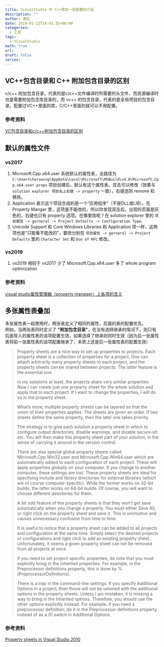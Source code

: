 ```yaml
---
title: VisualStudio 中 C++项目一些配置的介绍
description: ""
author: 清松
date: 2019-01-22T14:43:35+08:00
categories:
  - 工具
tags:
  - VisualStudio
math: true
url: 
draft: false
series:
---
```

## VC++包含目录和 C++ 附加包含目录的区别
c/c++ 附加包含目录，代表的是c/c++文件编译时所需要的头文件，而资源编译时也是需要附加包含库目录的，而
vc++ 的包含目录，代表的是全局项目的包含目录。配置过VC++里面的库，C/C++里面的就可以不用配置。  

### 参考资料
[VC包含目录和c/c++附加包含目录的区别](https://blog.csdn.net/qq_35608277/article/details/80768660)  

## 默认的属性文件
### vs2017
1. Microsoft.Cpp.x64.user 系统默认的属性表，全路径为 `C:\Users\horswing\AppData\Local\Microsoft\MSBuild\v4.0\Microsoft.Cpp.x64.user.props` 项目创建后，默认有这个属性表。双击可以修改（效果与 `solution explorer 项目名上右键 -> property` 一致），右键选则 remove 和移除。
2. Application 表示这个项目生成的是一个“应用程序”（不是DLL或LIB）。在 Property Manger 里，这项是不能改的，所以你发现双击后，出现的页面是灰色的，右键也只有 property 选项。在哪里改呢？在 solution explorer 里的 `项目属性 -> gerneral -> Project Defaults -> Configuration Type`.  
3. Unicode Support 和 Core Windows Libraries 和 Application 项一样，这两项也是“只能看不能改的”，要改分别在 `项目属性 -> gerneral -> Project Defaults` 里的 `Character Set` 和 `Use of MFC` 修改。  

### vs2019
1.  vs2019 相较于 vs2017 少了 Microsoft.Cpp.x64.user 多了 whole program optimization

### 参考资料
[visual studio属性管理器（property manager）上各项的含义](https://blog.csdn.net/wu_nan_nan/article/details/70054845)

## 多张属性表叠加
多张属性表一起使用时，两张表定义了相同的属性，后面的表的配置优先。  
例如，当两张表同时定义了 **"附加包含目录"**，在没有选择继承的情况下，则只有后面导入的属性表的该项配置生效，如果选择了继承则同时生效（因为后一张属性表将前一张属性表的该项配置继承了，本质上还是后一张属性表的配置生效）  
> Property sheets are a nice way to set up properties to projects. Each
property sheet is a collection of properties for a project. One can
attach arbitrarily many property sheets to each project, and the
property sheets can be shared between projects. The latter feature is
the essential one. 
>
> In my solutions at least, the projects share very similar properties.
> Now I can create just one property sheet for the whole solution and
> apply that to each project. If I want to change the properties, I will
> do so in the property sheet.
>
> What’s more, multiple property sheets can be layered so that the union
> of their properties applies. The sheets are given an order. If two
> sheets define the same property, then the later one takes priority.
>
> The strategy is to give each solution a property sheet in which to
> configure output directories, disable warnings, and disable secure-stl
> etc. You will then make this property sheet part of your solution, in
> the sense of carrying it around in the version control.
>
> There are also special global property sheets called
> Microsoft.Cpp.Win32.user and Microsoft.Cpp.Win64.user which are
> automatically added to each configuration of each project. These will
> apply properties globally on your computer. If you change to another
> computer, these settings are lost. These property sheets are ideal for
> specifying include and library directories for external libraries
> (which are of course computer-specific). While the former works on
> 32-bit builds, the latter works on 64-bit builds. Of course, you will
> want to choose different directories for them.
>
> A bit odd feature of the property sheets is that they won’t get save
> automatically when you change a property. You must either Save All, or
> right click on the property sheet and save it. This is unintuitive and
> causes unnecessary confusion from time to time.
>
> It is useful to notice that a property sheet can be added to all
> projects and configuration at the same time. Simply select the desired
> projects or configurations and right click to add an existing property
> sheet. Unfortunately, it seems a given property sheet can not be
> removed from all projects at once.
> 
> If you need to set project-specific properties, do note that you must
> explicitly bring in the inherited properties. For example, in the
> Preprocessor definitions property, this is done by
> %(PreprocessorDefinitions).
> 
> There is a trap in the command-line settings. If you specify
> Additional Options in a project, then those will not be unioned with
> the additional options in the property sheets. Unless I am mistaken,
> it is missing a way to bring in the inherited options. Therefore, you
> should use the other options explicitly instead. For example, if you
> need a preprocessor definition, do it in the Preprocessor definitions
> property instead of as a /D switch in Additional Options.

### 参考资料
[Property sheets in Visual Studio 2010](https://kaba.hilvi.org/homepage/blog/shorties-2012.htm)  
